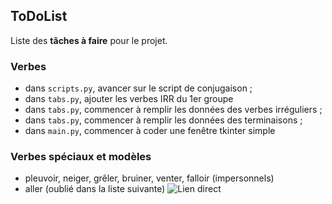 ## ToDoList

Liste des **tâches à faire** pour le projet.

### Verbes

- dans `scripts.py`, avancer sur le script de conjugaison ;
- dans `tabs.py`, ajouter les verbes IRR du 1er groupe
- dans `tabs.py`, commencer à remplir les données des verbes irréguliers ;
- dans `tabs.py`, commencer à remplir les données des terminaisons ;
- dans `main.py`, commencer à coder une fenêtre tkinter simple

### Verbes spéciaux et modèles
- pleuvoir, neiger, grêler, bruiner, venter, falloir (impersonnels)
- aller (oublié dans la liste suivante)
![Lien direct](https://cdn.discordapp.com/attachments/1214669092632404018/1214972985656615054/Capture_decran_2024-03-06_a_17.28.37.png?ex=65fb0ec4&is=65e899c4&hm=67e9d986c5d548bee6b7497bf04a0d0e6b3ab7d11b607f7fdd1c559e4cef7ad8&)
